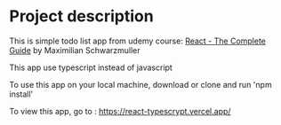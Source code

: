 # Project description

This is simple todo list app from udemy course: <a href="https://www.udemy.com/course/react-the-complete-guide-incl-redux/">React - The Complete Guide</a>  by Maximilian Schwarzmuller

This app use typescript instead of javascript

To use this app on your local machine, download or clone and run 'npm install'

To view this app, go to : https://react-typescrypt.vercel.app/


